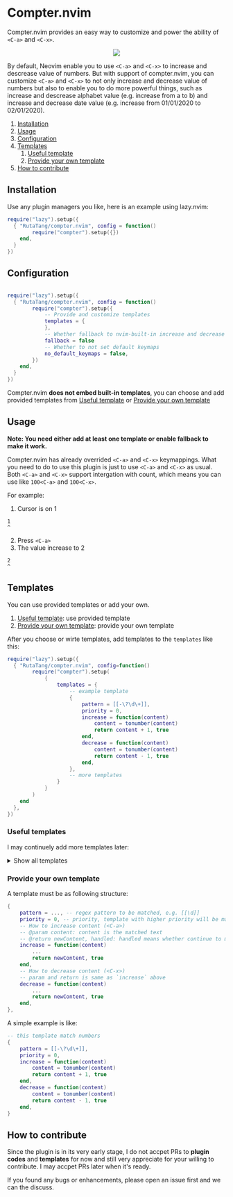 # Compter.nvim

Compter.nvim provides an easy way to customize and power the ability of `<C-a>` and `<C-x>`. 

<p align="center">
  <img src="./art/showcase.gif">
</p>

By default, Neovim enable you to use `<C-a>` and `<C-x>` to increase and descrease value of numbers. But with support of compter.nvim, you can customize `<C-a>` and `<C-x>` to not only increase and decrease value of numbers but also to enable you to do more powerful things, such as increase and descrease alphabet value (e.g. increase from a to b) and increase and decrease date value (e.g. increase from 01/01/2020 to 02/01/2020). 

1. [Installation](#installation)
2. [Usage](#usage)
3. [Configuration](#configuration)
4. [Templates](#templates)
    1. [Useful template](#useful-templates)
    2. [Provide your own template](#provide-your-own-template)
5. [How to contribute](#how-to-contribute)

## Installation

Use any plugin managers you like, here is an example using lazy.nvim:

```lua
require("lazy").setup({
  { "RutaTang/compter.nvim", config = function()
        require("compter").setup({})
    end,
  }
})
```

## Configuration

```lua

require("lazy").setup({
  { "RutaTang/compter.nvim", config = function()
        require("compter").setup({
            -- Provide and customize templates
            templates = {
            },
            -- Whether fallback to nvim-built-in increase and decrease operation, default to false
            fallback = false 
            -- Whether to not set default keymaps
            no_default_keymaps = false,
        })
    end,
  }
})
```

Compter.nvim **does not embed built-in templates**, you can choose and add provided templates from [Useful template](#useful-templates) or [Provide your own template](#provide-your-own-template)

## Usage 

**Note: You need either add at least one template or enable fallback to make it work.**

Compter.nvim has already overrided `<C-a>` and `<C-x>` keymappings. What you need to do to use this plugin is just to use `<C-a>` and `<C-x>` as usual. Both `<C-a>` and `<C-x>` support intergation with count, which means you can use like `100<C-a>` and `100<C-x>`.

For example:

1. Cursor is on 1

```
1
^
```

2. Press `<C-a>`
3. The value increase to 2

```
2
^
```

## Templates

You can use provided templates or add your own.

1. [Useful template](#useful-templates): use provided template
2. [Provide your own template](#provide-your-own-template): provide your own template

After you choose or wirte templates, add templates to the `templates` like this:

```lua
require("lazy").setup({
  { "RutaTang/compter.nvim", config=function()
        require("compter").setup(
            {
                templates = {
                    -- example template
                    {
                        pattern = [[-\?\d\+]],
                        priority = 0,
                        increase = function(content)
                            content = tonumber(content)
                            return content + 1, true
                        end,
                        decrease = function(content)
                            content = tonumber(content)
                            return content - 1, true
                        end,
                    },
                    -- more templates
                }      
            }
        )
    end
  },
})
```

### Useful templates

I may continuely add more templates later:

<details>
    <summary>Show all templates</summary>

1. For number:

```lua
{
    pattern = [[-\?\d\+]],
    priority = 0,
    increase = function(content)
        content = tonumber(content)
        return content + 1, true
    end,
    decrease = function(content)
        content = tonumber(content)
        return content - 1, true
    end,
}
```

2. For alphabet:

```lua
-- for lowercase alphabet
{
    pattern = [[\l]],
    priority = 0,
    increase = function(content)
        local ansiCode = string.byte(content) + 1
        if ansiCode > string.byte("z") then
            ansiCode = string.byte("a")
        end
        local char = string.char(ansiCode)
        return char, true
    end,
    decrease = function(content)
        local ansiCode = string.byte(content) - 1
        if ansiCode < string.byte("a") then
            ansiCode = string.byte("z")
        end
        local char = string.char(ansiCode)
        return char, true
    end,
}
```

```lua
-- for uppercase alphabet
{
    pattern = [[\u]],
    priority = 0,
    increase = function(content)
        local ansiCode = string.byte(content) + 1
        if ansiCode > string.byte("Z") then
            ansiCode = string.byte("A")
        end
        local char = string.char(ansiCode)
        return char, true
    end,
    decrease = function(content)
        local ansiCode = string.byte(content) - 1
        if ansiCode < string.byte("A") then
            ansiCode = string.byte("Z")
        end
        local char = string.char(ansiCode)
        return char, true
    end,
}
```

3. For date format, dd/mm/YYYY:

```lua
-- for date format: dd/mm/YYYY
{
    pattern = [[\d\{2}/\d\{2}/\d\{4}]],
    priority = 100,
    increase = function(content)
        local ts = vim.fn.strptime("%d/%m/%Y", content)
        if ts == 0 then
            return content, false
        else
            ts = ts + 24 * 60 * 60
            return vim.fn.strftime("%d/%m/%Y", ts), true
        end
    end,
    decrease = function(content)
        local ts = vim.fn.strptime("%d/%m/%Y", content)
        if ts == 0 then
            return content, false
        else
            ts = ts - 24 * 60 * 60
            return vim.fn.strftime("%d/%m/%Y", ts), true
        end
    end,
}
```

4. For emoji ⭐:

```lua
-- for emoji ⭐
{
    pattern = [[⭐\{1,5}]],
    priority = 0,
    increase = function(content)
        local l = #content / 3 + 1
        if l > 5 then
            l = 1
        end
        return string.rep("⭐", l), true
    end,
    decrease = function(content)
        local l = #content / 3 - 1
        if l < 1 then
            l = 5
        end
        return string.rep("⭐", l), true
    end,
}

```

5. For circle degree:

```lua
-- for circle degree
{
    pattern = [[\d\{1,3}°]],
    priority = 0,
    increase = function(content)
        local l = tonumber(content:sub(1, -3)) + 1
        if l >= 360 then
            l = 0
        end
        return string.format("%d°", l), true
    end,
    decrease = function(content)
        local l = tonumber(content:sub(1, -3)) - 1
        if l < 0 then
            l = 359
        end
        return string.format("%d°", l), true
    end,
}
```

6. For boolean:

```lua
-- for boolean
{
    pattern = [[\<\(true\|false\|TRUE\|FALSE\|True\|False\)\>]],
    priority = 100,
    increase = function(content)
        local switch = {
            ["true"] = "false",
            ["false"] = "true",
            ["True"] = "False",
            ["False"] = "True",
            ["TRUE"] = "FALSE",
            ["FALSE"] = "TRUE",
        }
        return switch[content], true
    end,
    decrease = function(content)
        local switch = {
            ["true"] = "false",
            ["false"] = "true",
            ["True"] = "False",
            ["False"] = "True",
            ["TRUE"] = "FALSE",
            ["FALSE"] = "TRUE",
        }
        return switch[content], true
    end,
}
```

```lua
-- for yes/no
{
    pattern = [[\<\(yes\|no\|YES\|NO\|Yes\|No\)\>]],
    priority = 100,
    increase = function(content)
        local switch = {
            ["yes"] = "no",
            ["no"] = "yes",
            ["Yes"] = "No",
            ["No"] = "Yes",
            ["YES"] = "NO",
            ["NO"] = "YES",
        }
        return switch[content], true
    end,
    decrease = function(content)
        local switch = {
            ["yes"] = "no",
            ["no"] = "yes",
            ["Yes"] = "No",
            ["No"] = "Yes",
            ["YES"] = "NO",
            ["NO"] = "YES",
        }
        return switch[content], true
    end,
}
```

```lua
-- for on/off
    {
        pattern = [[\<\(on\|off\|ON\|OFF\|On\|Off\)\>]],
    priority = 100,
    increase = function(content)
        local switch = {
            ["on"] = "off",
            ["off"] = "on",
            ["On"] = "Off",
            ["Off"] = "On",
            ["ON"] = "OFF",
            ["OFF"] = "ON",
        }
        return switch[content], true
    end,
    decrease = function(content)
        local switch = {
            ["on"] = "off",
            ["off"] = "on",
            ["On"] = "Off",
            ["Off"] = "On",
            ["ON"] = "OFF",
            ["OFF"] = "ON",
        }
        return switch[content], true
    end,
}
```

```lua
-- for enable
{
    pattern = [[\<\(enable\|disable\|ENABLE\|DISABLE\|Enable\|Disable\)\>]],
    priority = 100,
    increase = function(content)
        local switch = {
            ["enable"] = "disable",
            ["disable"] = "enable",
            ["Enable"] = "Disable",
            ["Disable"] = "Enable",
            ["ENABLE"] = "DISABLE",
            ["DISABLE"] = "ENABLE",
        }
        return switch[content], true
    end,
    decrease = function(content)
        local switch = {
            ["enable"] = "disable",
            ["disable"] = "enable",
            ["Enable"] = "Disable",
            ["Disable"] = "Enable",
            ["ENABLE"] = "DISABLE",
            ["DISABLE"] = "ENABLE",
        }
        return switch[content], true
    end,
},
```

```lua
-- for enabled
{
    pattern = [[\<\(enabled\|disabled\|ENABLED\|DISABLED\|Enabled\|Disabled\)\>]],
    priority = 100,
    increase = function(content)
        local switch = {
            ["enabled"] = "disabled",
            ["disabled"] = "enabled",
            ["Enabled"] = "Disabled",
            ["Disabled"] = "Enabled",
            ["ENABLED"] = "DISABLED",
            ["DISABLED"] = "ENABLED",
        }
        return switch[content], true
    end,
    decrease = function(content)
        local switch = {
            ["enabled"] = "disabled",
            ["disabled"] = "enabled",
            ["Enabled"] = "Disabled",
            ["Disabled"] = "Enabled",
            ["ENABLED"] = "DISABLED",
            ["DISABLED"] = "ENABLED",
        }
        return switch[content], true
    end,
}
```

7. For neorg todo:

```lua
-- for neorg todo
{
    pattern = [[-\ \%u0028\([-\ x=_!?+]\)\%u0029\ ]],
    priority = 100,
    increase = function(content)
        if vim.bo.filetype ~= "norg" then
            return content, false
        end
        local switch = {
            ["- ( ) "] = "- (-) ",
            ["- (-) "] = "- (x) ",
            ["- (x) "] = "- (=) ",
            ["- (=) "] = "- (_) ",
            ["- (_) "] = "- (!) ",
            ["- (!) "] = "- (?) ",
            ["- (?) "] = "- (+) ",
            ["- (+) "] = "- ( ) ",
        }
        return switch[content], true
    end,
    decrease = function(content)
        if vim.bo.filetype ~= "norg" then
            return content, false
        end
        local switch = {
            ["- ( ) "] = "- (+) ",
            ["- (+) "] = "- (?) ",
            ["- (?) "] = "- (!) ",
            ["- (!) "] = "- (_) ",
            ["- (_) "] = "- (=) ",
            ["- (=) "] = "- (x) ",
            ["- (x) "] = "- (-) ",
            ["- (-) "] = "- ( ) ",
        }
        return switch[content], true
    end,
}
```

</details>


### Provide your own template

A template must be as following structure:

```lua
{
    pattern = ..., -- regex pattern to be matched, e.g. [[\d]]
    priority = 0, -- priority, template with higher priority will be matched first
    -- How to increase content (<C-a>)
    -- @param content: content is the matched text
    -- @return newContent, handled: handled means whether continue to matche other templates 
    increase = function(content) 
        ...
        return newContent, true
    end,
    -- How to decrease content (<C-x>)
    -- param and return is same as `increase` above
    decrease = function(content)
        ...
        return newContent, true
    end,
},

```

A simple example is like:

```lua
-- this template match numbers
{
    pattern = [[-\?\d\+]],
    priority = 0,
    increase = function(content)
        content = tonumber(content)
        return content + 1, true
    end,
    decrease = function(content)
        content = tonumber(content)
        return content - 1, true
    end,
}
```

## How to contribute

Since the plugin is in its very early stage, I do not accpet PRs to **plugin codes** and **templates** for now and still very appreciate for your willing to contribute. I may accpet PRs later when it's ready. 

If you found any bugs or enhancements, please open an issue first and we can the discuss.
